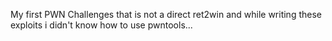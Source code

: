 My first PWN Challenges that is not a direct ret2win and while writing these exploits i didn't know how to use pwntools...
